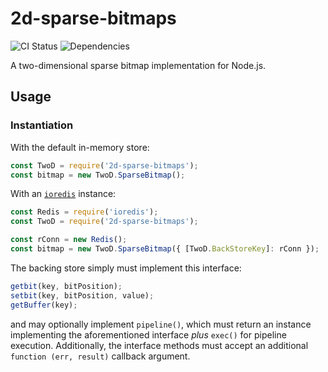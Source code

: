 # 2d-sparse-bitmaps

![CI Status](https://github.com/electric-sheep-co/2d-sparse-bitmaps-node/workflows/CI-Test/badge.svg?branch=main)
![Dependencies](https://david-dm.org/electric-sheep-co/2d-sparse-bitmaps-node.svg)

A two-dimensional sparse bitmap implementation for Node.js.

## Usage

### Instantiation

With the default in-memory store:

```javascript
const TwoD = require('2d-sparse-bitmaps');
const bitmap = new TwoD.SparseBitmap();
```

With an [`ioredis`](https://github.com/luin/ioredis) instance:

```javascript
const Redis = require('ioredis');
const TwoD = require('2d-sparse-bitmaps');

const rConn = new Redis();
const bitmap = new TwoD.SparseBitmap({ [TwoD.BackStoreKey]: rConn });
```

The backing store simply must implement this interface:

```javascript
getbit(key, bitPosition);
setbit(key, bitPosition, value);
getBuffer(key);
```

and may optionally implement `pipeline()`, which must return an instance implementing the aforementioned interface *plus* `exec()` for pipeline execution. Additionally, the interface methods must accept an additional `function (err, result)` callback argument.